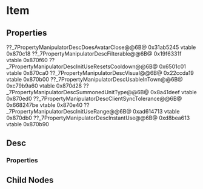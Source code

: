 # Item

## Properties

??_7PropertyManipulatorDescDoesAvatarClose@@6B@ 0x31ab5245 vtable 0x870c18
??_7PropertyManipulatorDescFilterable@@6B@ 0x19f6331f vtable 0x870f60
??_7PropertyManipulatorDescInitUseResetsCooldown@@6B@ 0x6501c01 vtable 0x870ca0
??_7PropertyManipulatorDescVisual@@6B@ 0x22ccda19 vtable 0x870b00
??_7PropertyManipulatorDescUsableInTown@@6B@ 0xc79b9a60 vtable 0x870d28
??_7PropertyManipulatorDescSummonedUnitType@@6B@ 0x8a41deef vtable 0x870ed0
??_7PropertyManipulatorDescClientSyncTolerance@@6B@ 0x668247be vtable 0x870e40
??_7PropertyManipulatorDescInitUseRange@@6B@ 0xad614713 vtable 0x870db0
??_7PropertyManipulatorDescInstantUse@@6B@ 0xd8bea613 vtable 0x870b90

## Desc

### Properties

## Child Nodes

